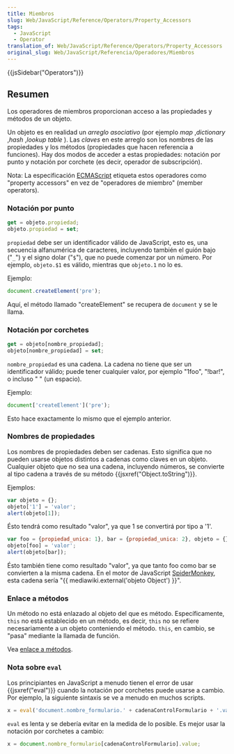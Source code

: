 ```yaml
---
title: Miembros
slug: Web/JavaScript/Reference/Operators/Property_Accessors
tags:
  - JavaScript
  - Operator
translation_of: Web/JavaScript/Reference/Operators/Property_Accessors
original_slug: Web/JavaScript/Referencia/Operadores/Miembros
---
```

{{jsSidebar("Operators")}}

## Resumen

Los operadores de miembros proporcionan acceso a las propiedades y métodos de un objeto.

Un objeto es en realidad un _arreglo asociativo_ (por ejemplo _map_ ,_dictionary_ ,_hash_ ,_lookup table_ ). Las _claves_ en este arreglo son los nombres de las propiedades y los métodos (propiedades que hacen referencia a funciones). Hay dos modos de acceder a estas propiedades: notación por punto y notación por corchete (es decir, operador de subscripción).

Nota: La especificación [ECMAScript](/es/docs/Glossary/ECMAScript) etiqueta estos operadores como "property accessors" en vez de "operadores de miembro" (member operators).

### Notación por punto

```js
get = objeto.propiedad;
objeto.propiedad = set;
```

`propiedad` debe ser un identificador válido de JavaScript, esto es, una secuencia alfanumérica de caracteres, incluyendo también el guión bajo ("`_`") y el signo dolar ("`$`"), que no puede comenzar por un número. Por ejemplo, `objeto.$1` es válido, mientras que `objeto.1` no lo es.

Ejemplo:

```js
document.createElement('pre');
```

Aquí, el método llamado "createElement" se recupera de `document` y se le llama.

### Notación por corchetes

```js
get = objeto[nombre_propiedad];
objeto[nombre_propiedad] = set;
```

`nombre_propiedad` es una cadena. La cadena no tiene que ser un identificador válido; puede tener cualquier valor, por ejemplo "1foo", "!bar!", o incluso " " (un espacio).

Ejemplo:

```js
document['createElement']('pre');
```

Esto hace exactamente lo mismo que el ejemplo anterior.

### Nombres de propiedades

Los nombres de propiedades deben ser cadenas. Esto significa que no pueden usarse objetos distintos a cadenas como claves en un objeto. Cualquier objeto que no sea una cadena, incluyendo números, se convierte al tipo cadena a través de su método {{jsxref("Object.toString")}}.

Ejemplos:

```js
var objeto = {};
objeto['1'] = 'valor';
alert(objeto[1]);
```

Ésto tendrá como resultado "valor", ya que 1 se convertirá por tipo a '1'.

```js
var foo = {propiedad_unica: 1}, bar = {propiedad_unica: 2}, objeto = {};
objeto[foo] = 'valor';
alert(objeto[bar]);
```

Ésto también tiene como resultado "valor", ya que tanto foo como bar se convierten a la misma cadena. En el motor de JavaScript [SpiderMonkey](/es/docs/Mozilla/SpiderMonkey), esta cadena sería "{{ mediawiki.external('objeto Object') }}".

### Enlace a métodos

Un método no está enlazado al objeto del que es método. Específicamente, `this` no está establecido en un método, es decir, `this` no se refiere necesariamente a un objeto conteniendo el método. `this`, en cambio, se "pasa" mediante la llamada de función.

Vea [enlace a métodos](/es/docs/Web/JavaScript/Referencia/Operadores/this#Funciones_enlazadas).

### Nota sobre `eval`

Los principiantes en JavaScript a menudo tienen el error de usar {{jsxref("eval")}} cuando la notación por corchetes puede usarse a cambio. Por ejemplo, la siguiente sintaxis se ve a menudo en muchos scripts.

```js
x = eval('document.nombre_formulario.' + cadenaControlFormulario + '.value');
```

`eval` es lenta y se debería evitar en la medida de lo posible. Es mejor usar la notación por corchetes a cambio:

```js
x = document.nombre_formulario[cadenaControlFormulario].value;
```
